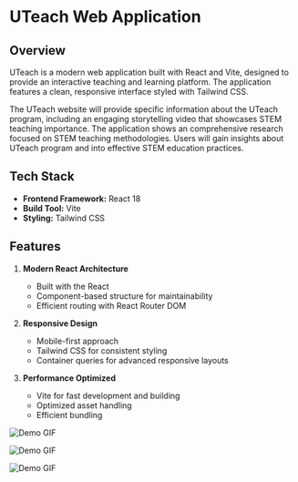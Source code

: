 # UTeach Web Application

## Overview
UTeach is a modern web application built with React and Vite, designed to provide an interactive teaching and learning platform. The application features a clean, responsive interface styled with Tailwind CSS.

The UTeach website will provide specific information about the UTeach program, including an engaging storytelling video that showcases STEM teaching importance. The application shows an comprehensive research focused on STEM teaching methodologies. Users will gain insights about UTeach program and into effective STEM education practices.

## Tech Stack
- **Frontend Framework:** React 18
- **Build Tool:** Vite
- **Styling:** Tailwind CSS
  

## Features
1. **Modern React Architecture**
   - Built with the React
   - Component-based structure for maintainability
   - Efficient routing with React Router DOM

2. **Responsive Design**
   - Mobile-first approach
   - Tailwind CSS for consistent styling
   - Container queries for advanced responsive layouts

3. **Performance Optimized**
   - Vite for fast development and building
   - Optimized asset handling
   - Efficient bundling
  


  ![Demo GIF](https://media2.giphy.com/media/v1.Y2lkPTc5MGI3NjExeHU2NGt6M3RxcnJyNTl6MHZmamtmM3F6eTI5dXcwZmkwOXM5aHpndiZlcD12MV9pbnRlcm5hbF9naWZfYnlfaWQmY3Q9Zw/ckpKyGrGQa6bvq3BKx/giphy.gif)

![Demo GIF](https://media4.giphy.com/media/v1.Y2lkPTc5MGI3NjExbG92ZnplNXY0dmE3cmNvNzZ4YmhhYTc5YjV4ODJlY2lkcHA5N2tyZyZlcD12MV9pbnRlcm5hbF9naWZfYnlfaWQmY3Q9Zw/J5Fes0JRtmjNNkow1y/giphy.gif)


![Demo GIF](https://media3.giphy.com/media/v1.Y2lkPTc5MGI3NjExYjYwMzhxbWxyeTZkdnZ4NDRrYmpqNTBjdXBrYnlqaDlqMTB6YTVlOSZlcD12MV9naWZzX3NlYXJjaCZjdD1n/VkuaCQEE5XHSrJGxGk/giphy.gif)



